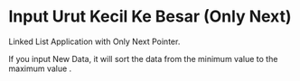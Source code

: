 # Input Urut Kecil Ke Besar (Only Next)
Linked List Application with Only Next Pointer.

If you input New Data, it will sort the data from the minimum value to the maximum value .
